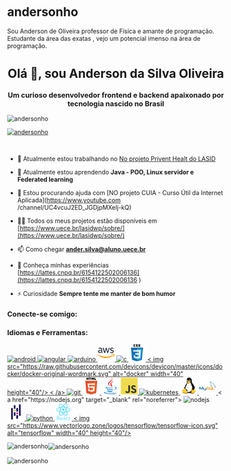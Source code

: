 # andersonho
Sou Anderson de Oliveira professor de Física e amante de programação. Estudante da área das exatas , vejo um potencial imenso na área de programação.
<h1 align="center">Olá 👋, sou Anderson da Silva Oliveira</h1>
<h3 align="center">Um curioso desenvolvedor frontend e backend apaixonado por tecnologia nascido no Brasil</h3>

<p align="left"> <img src="https://komarev.com/ghpvc/?username=andersonho&label=Profile%20views&color=0e75b6&style=flat" alt="andersonho" /> </p>

<p align=" left"> <a href="https://github.com/ryo-ma/github-profile-trophy"><img src="https://github-profile-trophy.vercel.app/?username=andersonho " alt="andersonho" /></a> </p>

<p align="left"> <a href="https://twitter.com/" target="blank"><img src="https ://img.shields.io/twitter/follow/?logo=twitter&style=for-the-badge" alt="" /></a> </p>

- 🔭 Atualmente estou trabalhando no [No projeto Privent Healt do LASID]( https://www.uece.br/lasidwp/sobre/)

- 🌱 Atualmente estou aprendendo **Java - POO, Linux servidor e Federated learning**

- 🤝 Estou procurando ajuda com [NO projeto CUIA - Curso Útil da Internet Aplicada](https://www.youtube.com /channel/UC4vcuJ2ED_JGDjpMXeIj-kQ)

- 👨‍💻 Todos os meus projetos estão disponíveis em [https://www.uece.br/lasidwp/sobre/](https://www.uece.br/lasidwp/sobre/)

- 📫 Como chegar **ander.silva@aluno.uece.br**

- 📄 Conheça minhas experiências [https://lattes.cnpq.br/6154122502006136](https://lattes.cnpq.br/6154122502006136 )

- ⚡ Curiosidade **Sempre tente me manter de bom humor**

<h3 align="left">Conecte-se comigo:</h3>
<p align="left">
</p>

<h3 align= "left">Idiomas e Ferramentas:</h3>
<p align="left"> <a href="https://developer.android.com" target="_blank" rel="noreferrer"> <img src="https://raw.githubusercontent.com/devicons /devicon/master/icons/android/android-original-wordmark.svg" alt="android" width="40" height="40"/> </a> <a href="https://angular.io " target="_blank" rel="noreferrer"> <img src="https://angular.io/assets/images/logos/angular/angular.svg" alt="angular" width="40" height=" 40"/> </a> <a href="https://www.arduino.cc/" target="_blank" rel="noreferrer"> <img src="https://cdn.worldvectorlogo.com/logos/arduino-1.svg" alt="arduino" width="40" height="40"/> </a> <a href="https://aws.amazon.com" target="_blank " rel="noreferrer"> <img src="https://raw.githubusercontent.com/devicons/devicon/master/icons/amazonwebservices/amazonwebservices-original-wordmark.svg" alt="aws" width="40" height="40"/> </a> <a href="https://www.cprogramming.com/" target="_blank" rel="noreferrer"> <img src="https://raw.githubusercontent .com/devicons/devicon/master/icons/c/c-original.svg" alt="c" width="40" height="40"/> </a> <a href="https://www .w3schools.com/css/" target="_blank" rel="noreferrer"> <img src="https://raw.githubusercontent.com/devicons/devicon/master/icons/css3/css3-original-wordmark.svg " alt="css3" width="40" height="40"/> </a> <a href="https://www.docker.com/" target="_blank" rel="noreferrer"> < img src="https://raw.githubusercontent.com/devicons/devicon/master/icons/docker/docker-original-wordmark.svg" alt="docker" width="40" height="40"/> < /a> <a href="https://git-scm.com/" target="_blank" rel="noreferrer"> <img src="https://www.vectorlogo.zone/logos/git-scm /git-scm-icon.svg"alt="git" width="40" height="40"/> </a> <a href="https://www.w3.org/html/" target="_blank" rel="noreferrer"> <img src="https://raw.githubusercontent.com/devicons/devicon/master/icons/html5/html5-original-wordmark.svg" alt="html5" width="40" height="40"/> </a> <a href="https://www.java.com" target="_blank" rel="noreferrer"> <img src="https://raw.githubusercontent.com/devicons/devicon/master /icons/java/java-original.svg" alt="java" width="40" height="40"/> </a> <a href="https://developer.mozilla.org/en-US /docs/Web/JavaScript"target="_blank" rel="noreferrer"> <img src="https://raw.githubusercontent.com/devicons/devicon/master/icons/javascript/javascript-original.svg" alt="javascript" width=" 40" height="40"/> </a> <a href="https://kubernetes.io" target="_blank" rel="noreferrer"> <img src="https://www.vectorlogo. zone/logos/kubernetes/kubernetes-icon.svg" alt="kubernetes" width="40" height="40"/> </a> <a href="https://www.linux.org/" target ="_blank" rel="noreferrer"> <img src="https://raw.githubusercontent.com/devicons/devicon/master/icons/linux/linux-original.svg" alt="linux" width="40" height="40"/> </a> <a href="https://www.mysql.com/" target="_blank" rel="noreferrer"> <img src=" https://raw.githubusercontent.com/devicons/devicon/master/icons/mysql/mysql-original-wordmark.svg" alt="mysql" width="40" height="40"/> </a> < a href="https://nodejs.org" target="_blank" rel="noreferrer"> <img src="https://raw.githubusercontent.com/devicons/devicon/master/icons/nodejs/nodejs- original-wordmark.svg" alt="nodejs" width="40" height="40"/> </a> <a href="https://pandas.pydata.org/" target="_blank"rel="noreferrer"> <img src="https://raw.githubusercontent.com/devicons/devicon/2ae2a900d2f041da66e950e4d48052658d850630/icons/pandas/pandas-original.svg" alt="pandas" width="40" height=" 40"/> </a> <a href="https://www.python.org" target="_blank" rel="noreferrer"> <img src="https://raw.githubusercontent.com/devicons /devicon/master/icons/python/python-original.svg" alt="python" width="40" height="40"/> </a> <a href="https://reactjs.org/" target="_blank" rel="noreferrer"> <img src="https://raw.githubusercontent.com/devicons/devicon/master/icons/react/react-original-wordmark.svg" alt="react" width="40" height="40"/> </a> <a href="https://www.tensorflow.org" target="_blank" rel="noreferrer"> < img src="https://www.vectorlogo.zone/logos/tensorflow/tensorflow-icon.svg" alt="tensorflow" width="40" height="40"/> </a> </p></p></p>

<p><img align="left" src="https://github-readme-stats.vercel.app/api/top-langs?username=andersonho&show_icons=true&locale=en&layout=compact" alt="andersonho" /> </p>

<p> <img align="center" src="https://github-readme-stats.vercel.app/api?username=andersonho&show_icons=true&locale=en" alt="andersonho" /> </p>

<p><img align="center" src="https://github-readme-streak-stats.herokuapp.com/?user=andersonho&" alt="andersonho" /></p>
